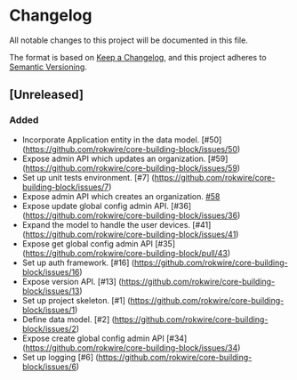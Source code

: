 # Changelog

All notable changes to this project will be documented in this file.

The format is based on [Keep a Changelog](https://keepachangelog.com/en/1.0.0/),
and this project adheres to [Semantic Versioning](https://semver.org/spec/v2.0.0.html).

## [Unreleased]

### Added
- Incorporate Application entity in the data model. [#50] (https://github.com/rokwire/core-building-block/issues/50)
- Expose admin API which updates an organization. [#59] (https://github.com/rokwire/core-building-block/issues/59)
- Set up unit tests environment. [#7] (https://github.com/rokwire/core-building-block/issues/7)
- Expose admin API which creates an organization. [#58](https://github.com/rokwire/core-building-block/issues/58)
- Expose update global config admin API. [#36] (https://github.com/rokwire/core-building-block/issues/36)
- Expand the model to handle the user devices. [#41] (https://github.com/rokwire/core-building-block/issues/41)
- Expose get global config admin API [#35] (https://github.com/rokwire/core-building-block/pull/43)
- Set up auth framework. [#16] (https://github.com/rokwire/core-building-block/issues/16)
- Expose version API. [#13] (https://github.com/rokwire/core-building-block/issues/13)
- Set up project skeleton. [#1] (https://github.com/rokwire/core-building-block/issues/1)
- Define data model. [#2] (https://github.com/rokwire/core-building-block/issues/2)
- Expose create global config admin API [#34] (https://github.com/rokwire/core-building-block/issues/34)
- Set up logging [#6] (https://github.com/rokwire/core-building-block/issues/6)
